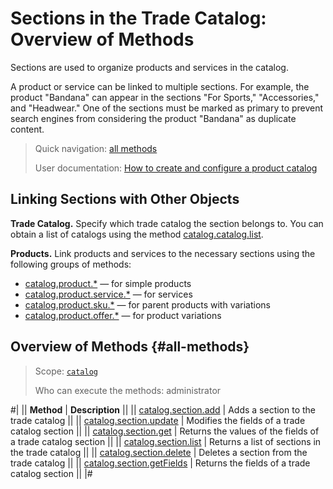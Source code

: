 # Sections in the Trade Catalog: Overview of Methods

Sections are used to organize products and services in the catalog.

A product or service can be linked to multiple sections. For example, the product "Bandana" can appear in the sections "For Sports," "Accessories," and "Headwear." One of the sections must be marked as primary to prevent search engines from considering the product "Bandana" as duplicate content.

> Quick navigation: [all methods](#all-methods)
> 
> User documentation: [How to create and configure a product catalog](https://helpdesk.bitrix24.com/open/21121728/)

## Linking Sections with Other Objects

**Trade Catalog.** Specify which trade catalog the section belongs to. You can obtain a list of catalogs using the method [catalog.catalog.list](../catalog/catalog-catalog-list.md).

**Products.** Link products and services to the necessary sections using the following groups of methods:
- [catalog.product.*](../product/index.md) — for simple products
- [catalog.product.service.*](../product/service/index.md) — for services
- [catalog.product.sku.*](../product/sku/index.md) — for parent products with variations
- [catalog.product.offer.*](../product/offer/index.md) — for product variations

## Overview of Methods {#all-methods}

> Scope: [`catalog`](../../scopes/permissions.md)
>
> Who can execute the methods: administrator

#|
|| **Method** | **Description** ||
|| [catalog.section.add](./catalog-section-add.md) | Adds a section to the trade catalog ||
|| [catalog.section.update](./catalog-section-update.md) | Modifies the fields of a trade catalog section ||
|| [catalog.section.get](./catalog-section-get.md) | Returns the values of the fields of a trade catalog section ||
|| [catalog.section.list](./catalog-section-list.md) | Returns a list of sections in the trade catalog ||
|| [catalog.section.delete](./catalog-section-delete.md) | Deletes a section from the trade catalog ||
|| [catalog.section.getFields](./catalog-section-get-fields.md) | Returns the fields of a trade catalog section ||
|#
